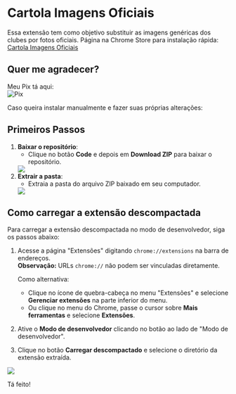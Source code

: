 # Cartola Imagens Oficiais
Essa extensão tem como objetivo substituir as imagens genéricas dos clubes por fotos oficiais.
Página na Chrome Store para instalação rápida: [Cartola Imagens Oficiais](https://chromewebstore.google.com/detail/cartola-imagens-oficiais/aiaglkhmijligfamllijmcpjjfngepje)

## Quer me agradecer?  
Meu Pix tá aqui:  
![Pix](https://my-lolla.herokuapp.com/images/barcode.png)


Caso queira instalar manualmente e fazer suas próprias alterações:
## Primeiros Passos

1. **Baixar o repositório**:
   - Clique no botão **Code** e depois em **Download ZIP** para baixar o repositório.
   <img src="https://i.imgur.com/OqNMnYK.png"/>
2. **Extrair a pasta**:
   - Extraia a pasta do arquivo ZIP baixado em seu computador.
   <img src="https://i.imgur.com/SJemTKn.png"/>

## Como carregar a extensão descompactada

Para carregar a extensão descompactada no modo de desenvolvedor, siga os passos abaixo:

1. Acesse a página "Extensões" digitando `chrome://extensions` na barra de endereços.  
   **Observação:** URLs `chrome://` não podem ser vinculadas diretamente.
   
   Como alternativa:
   - Clique no ícone de quebra-cabeça no menu "Extensões" e selecione **Gerenciar extensões** na parte inferior do menu.
   - Ou clique no menu do Chrome, passe o cursor sobre **Mais ferramentas** e selecione **Extensões**.

2. Ative o **Modo de desenvolvedor** clicando no botão ao lado de "Modo de desenvolvedor".

3. Clique no botão **Carregar descompactado** e selecione o diretório da extensão extraída.

<img src="https://developer.chrome.com/static/docs/extensions/get-started/tutorial/hello-world/image/extensions-page-e0d64d89a6acf_960.png?hl=pt-br"/>

Tá feito!

